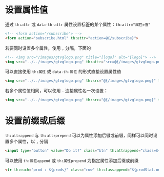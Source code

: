 # 设置属性值

通过 `th:attr` 或 `data-th-attr` 属性设置标签的某个属性：`th:attr="属性=值"`

```html
<!-- <form action="/subscribe"> -->
<form action="subscribe.html" th:attr="action=@{/subscribe}">
```

若要同时设置多个属性，使用 `,` 分隔，下面的

```html
<!-- <img src="/images/gtvglogo.png" title="[logo]" alt="[logo]"> -->
<img src="../../images/gtvglogo.png" th:attr="src=@{/images/gtvglogo.png},title=#{logo},alt=#{logo}" />
```

可以直接使用 `th:属性` 或 `data-th-属性` 的形式直接设置属性值

```html
<img src="../../images/gtvglogo.png" th:src="@{/images/gtvglogo.png}" th:title="#{logo}" th:alt="#{logo}" />
```

若多个属性值相同，可以使用 `-` 连接属性名一次设置：

```html
<img src="../../images/gtvglogo.png" th:src="@{/images/gtvglogo.png}" th:title-alt="#{logo}" />
```

# 设置前缀或后缀

`th:attrappend` 与 `th:attrprepend` 可以为属性添加后缀或前缀，同样可以同时设置多个属性，以 `,` 分隔

```html
<input type="button" value="Do it!" class="btn" th:attrappend="class=${' ' + cssStyle}" />
```

可以使用 `th:属性append` 或 `th:属性prepend` 为指定属性添加后缀或前缀

```html
<tr th:each="prod : ${prods}" class="row" th:classappend="${prodStat.odd}? 'odd'">
```
